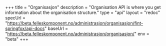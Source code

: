 +++
title = "Organisasjon"
description = "Organisation API is where you get information about the organisation structure."
type = "api"
layout = "redoc"
specUrl = "https://beta.felleskomponent.no/administrasjon/organisasjon/fint-springfox/api-docs"
baseUrl = "https://beta.felleskomponent.no/administrasjon/organisasjon/"
env = "beta"
+++
